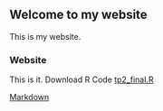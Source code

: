 ## Welcome to my website

This is my website. 

### Website

This is it.
Download R Code 
<a href="source/tp2_final.R">tp2_final.R</a>

[Markdown](https://github.com/arcelioeperez/website00/newfile/index.html)
